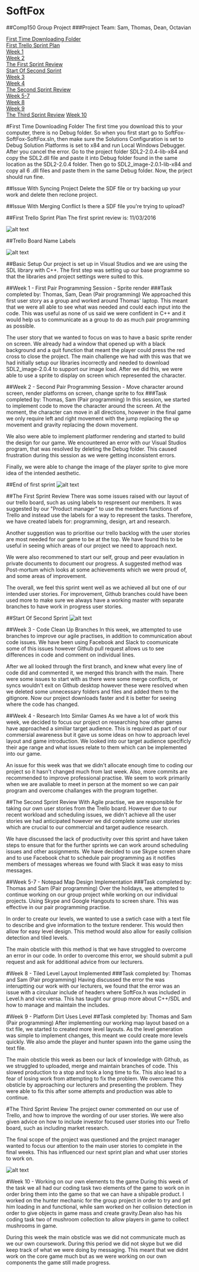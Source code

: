# SoftFox
##Comp150 Group Project
###Project Team: Sam, Thomas, Dean, Octavian

[First Time Downloading Folder](#first-time-downloading-folder)  
[First Trello Sprint Plan](#first-trello-sprint-plan)  
[Week 1](#week-1---first-pair-programming-session---sprite-render)  
[Week 2](#week-2---second-pair-programming-session---move-character-around-screen,-render-platforms-on-screen,-change-sprite-to-fox)  
[The First Sprint Review](#the-first-sprint-review)  
[Start Of Second Sprint](#start-of-second-sprint)  
[Week 3](#week-3---code-clean-up-branches)  
[Week 4](#week-4---research-into-similar-games)  
[The Second Sprint Review](#the-second-sprint-review)  
[Week 5-7](#week-5-7---notepad-map-design-implementation)  
[Week 8](#week-8---tiled-level-layout-implemented)  
[Week 9](#week-9---platform-dirt-uses-level)  
[The Third Sprint Review](#the-third-sprint-review)
[Week 10](#week-10---working-on-our-own-elements-to-the-game)    

#First Time Downloading Folder
The first time you download this to your computer, there is no Debug folder. So when you first start go to SoftFox-SoftFox-SoftFox.sln, then make sure the Solutions Configuration is set to Debug Solution Platforms is set to x84 and run Local Windows Debugger. After you cancel the error. Go to the project folder SDL2-2.0.4-lib-x84 and copy the SDL2.dll file and paste it into Debug folder found in the same location as the SDL2-2.0.4 folder. Then go to SDL2_image-2.0.1-lib-x84 and copy all 6 .dll files and paste them in the same Debug folder. Now, the prject should run fine.

##Issue With Syncing Project
Delete the SDF file or try backing up your work and delete then reclone project.

##Issue With Merging Conflict
Is there a SDF file you're trying to upload?

##First Trello Sprint Plan
The first sprint review is: 11/03/2016

![alt text][first_sprint_plan_group]

[first_sprint_plan_group]: https://github.com/sw180283/SoftFox/blob/master/Trello/First_Sprint_Plan_Group.jpg "First Trello Sprint Plan"

##Trello Board Name Labels

![alt text][trello_board_name_label]

[trello_board_name_label]: https://github.com/sw180283/SoftFox/blob/master/Trello/Trello_Board_Name_Labels.jpg "Trello Board Name Labels"

##Basic Setup
Our project is set up in Visual Studios and we are using the SDL library with C++. The first step was setting up our base programme so that the libraries and project settings were suited to this.

##Week 1 - First Pair Programming Session - Sprite render
###Task completed by: Thomas, Sam, Dean (Pair programming)
We approached this first user story as a group and worked around Thomas' laptop. This meant that we were all able to see what was needed and could each input into the code. This was useful as none of us said we were confident in C++ and it would help us to communicate as a group to do as much pair programming as possible.

The user story that we wanted to focus on was to have a basic sprite render on screen. We already had a window that opened up with a black background and a quit function that meant the player could press the red cross to close the project. The main challenge we had with this was that we had initially setup our libraries incorrectly and needed to download SDL2_image-2.0.4 to support our image load. After we did this, we were able to use a sprite to display on screen which represented the character.

##Week 2 - Second Pair Programming Session - Move character around screen, render platforms on screen, change sprite to fox
###Task completed by: Thomas, Sam (Pair programming)
In this session, we started to implement code to move the character around the screen. At the moment, the character can move in all directions, however in the final game we only require left and right movement with the jump replacing the up movement and gravity replacing the down movement.

We also were able to implement platformer rendering and started to build the design for our game. We encountered an error with our Visual Studios program, that was resolved by deleting the Debug folder. This caused frustration during this session as we were getting inconsistent errors.

Finally, we were able to change the image of the player sprite to give more idea of the intended aesthetic.

##End of first sprint
![alt text][End_of_first_sprint]

[End_of_first_sprint]: https://github.com/sw180283/SoftFox/blob/master/Trello/First_Complete_Sprint_Plan.jpg "End Of First Sprint"

##The First Sprint Review
There was some issues raised with our layout of our trello board, such as using labels to respresent our members. It was suggested by our "Product manager" to use the members functions of Trello and instead use the labels for a way to represent the tasks. Therefore, we have created labels for: programming, design, art and research.

Another suggestion was to prioritise our trello backlog with the user stories are most needed for our game to be at the top. We have found this to be useful in seeing which areas of our project we need to approach next.

We were also recommened to start our self, group and peer evaulation in private documents to document our progress. A suggested method was Post-mortum which looks at some achievements which we were proud of, and some areas of improvement.

The overall, we feel this sprint went well as we achieved all but one of our intended user stories. For improvement, Github branches could have been used more to make sure we always have a working master with separate branches to have work in progress user stories.

##Start Of Second Sprint
![alt text][Start_of_second_sprint] 

[Start_of_second_sprint]: https://github.com/sw180283/SoftFox/blob/master/Trello/Second_Group_Sprint_Plan.jpg "Start Of Second Sprint"

##Week 3 - Code Clean Up Branches
In this week, we attempted to use branches to improve our agile practises, in addition to communication about code issues. We have been using Facebook and Slack to coomunicate some of this issues however Github pull request allows us to see differences in code and comment on individual lines.

After we all looked through the first branch, and knew what every line of code did and commented it, we merged this branch with the main. There were some issues to start with as there were some merge conflicts, or syncs wouldn't exit on Github desktop however these were resolved when we deleted some unnecessary folders and files and added them to the gitignore. Now our project downloads faster and it is better for seeing where the code has changed.

##Week 4 - Research Into Similar Games
As we have a lot of work this week, we decided to focus our project on researching how other games have approached a similiar target audience. This is required as part of our commersial awareness but it gave us some ideas on how to approach level layout and game introduction. We looked into our target audience specificly their age range and what issues relate to them which can be implemented into our game.

An issue for this week was that we didn't allocate enough time to coding our project so it hasn't changed much from last week. Also, more commits are recommended to improve professional practise. We seem to work primarily when we are avaliable to meet in person at the moment so we can pair program and overcome challanges with the program together.

##The Second Sprint Review
With Agile practise, we are responsible for taking our own user stories from the Trello board. However due to our recent workload and scheduling issues, we didn't achieve all the user stories we had anticipated however we did complete some user stories which are crucial to our commercial and target audience research.

We have discussed the lack of productivity over this sprint and have taken steps to ensure that for the further sprints we can work around scheduling issues and other assignments. We have decided to use Skype screen share and to use Facebook chat to schedule pair programming as it notifies members of messages whereas we found with Slack it was easy to miss messages.

##Week 5-7 - Notepad Map Design Implementation
###Task completed by: Thomas and Sam (Pair programming) 
Over the holidays, we attempted to continue working on our group project while working on our individual projects. Using Skype and Google Hangouts to screen share. This was effective in our pair programming practise.  

In order to create our levels, we wanted to use a swtich case with a text file to describe and give information to the texture renderer. This would then allow for easy level design. This method would also allow for easily collision detection and tiled levels.

The main obsticle with this method is that we have struggled to overcome an error in our code. In order to overcome this error, we should submit a pull request and ask for additional advice from our lecturers.

#Week 8 - Tiled Level Layout Implemented
###Task completed by: Thomas and Sam (Pair programming) 
Having discussed the error the was interuptting our work with our lecturers, we found that the error was an issue with a circuluar include of headers where SoftFox.h was included in Level.h and vice versa. This has taught our group more about C++/SDL and how to manage and maintain the includes. 

#Week 9 - Platform Dirt Uses Level
##Task completed by: Thomas and Sam (Pair programming) 
After implementing our working map layout based on a tixt file, we started to created more level layouts. As the level generation was simple to implement changes, this meant we could create more levels quickly. We also amde the player and hunter spawn into the game using the text file.

The main obsticle this week as been our lack of knowledge with Github, as we struggled to uploaded, merge and maintain branches of code. This slowed production to a stop and took a long time to fix. This also lead to a fear of losing work from attempting to fix the problem. We overcame this obsticle by approaching our lecturers and presenting the problem. They were able to fix this after some attempts and production was able to continue.

#The Third Sprint Review
The project owner commented on our use of Trello, and how to improve the wording of our user stories. We were also given advice on how to include investor focused user stories into our Trello board, such as including market research.

The final scope of the project was questioned and the project manager wanted to focus our attention to the main user stories to complete in the final weeks. This has influenced our next sprint plan and what user stories to work on.

![alt text][End_of_third_sprint] 

[End_of_third_sprint]: https://github.com/sw180283/SoftFox/blob/master/Trello/Third_Complete_Sprint_Plan.jpg "End Of Third Sprint"

#Week 10 - Working on our own elements to the game
During this week of the task we all had our coding task two elements of the game to work on in order bring them into the game so that we can have a shipable product. I worked on the hunter mechanic for the group project in order to try and get him loading in and functional, while sam worked on her collision detection in order to give objects in game mass and create gravity.Dean also has his coding task two of mushroom collection to allow players in game to collect mushrooms in game.

During this week the main obsticle was we did not communicate much as we our own coursework. During this period we did not skype but we did keep track of what we were doing by messaging. This meant that we didnt work on the core game much but as we were working on our own components the game still made progress.
